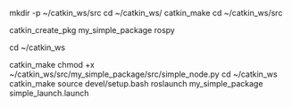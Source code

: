 mkdir -p ~/catkin_ws/src
cd ~/catkin_ws/
catkin_make
cd ~/catkin_ws/src

catkin_create_pkg my_simple_package rospy

cd ~/catkin_ws

catkin_make
chmod +x ~/catkin_ws/src/my_simple_package/src/simple_node.py
cd ~/catkin_ws
catkin_make
source devel/setup.bash
roslaunch my_simple_package simple_launch.launch
